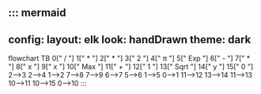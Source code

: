 ::: mermaid
---
config:
  layout: elk
  look: handDrawn
  theme: dark
---
flowchart TB
  0[" \/ "]
  1[" \* "]
  2[" \* "]
  3[" 2 "]
  4[" π "]
  5[" Exp "]
  6[" \- "]
  7[" \* "]
  8[" x "]
  9[" x "]
  10[" Max "]
  11[" \+ "]
  12[" 1 "]
  13[" Sqrt "]
  14[" y "]
  15[" 0 "]
  2-->3
  2-->4
  1-->2
  7-->8
  7-->9
  6-->7
  5-->6
  1-->5
  0-->1
  11-->12
  13-->14
  11-->13
  10-->11
  10-->15
  0-->10
:::